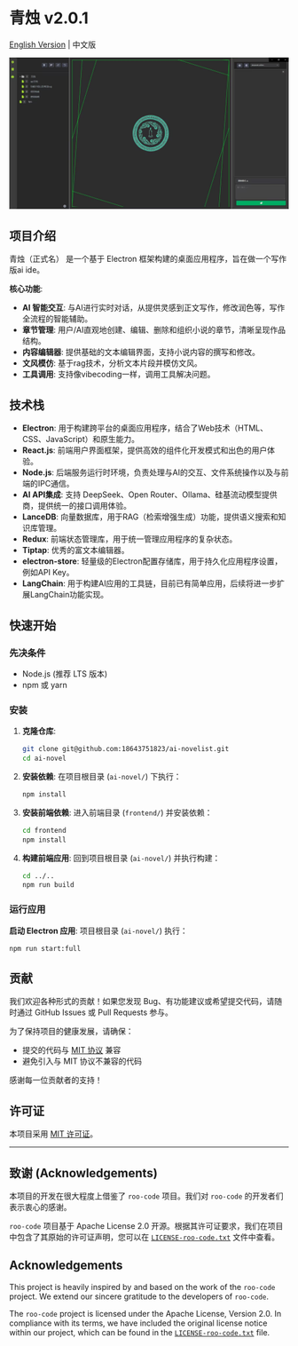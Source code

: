 # 青烛 v2.0.1

[English Version](README_en.md) | 中文版

![项目截图](images/示例图片.jpg)
## 项目介绍

青烛（正式名） 是一个基于 Electron 框架构建的桌面应用程序，旨在做一个写作版ai ide。

**核心功能**:
*   **AI 智能交互**: 与AI进行实时对话，从提供灵感到正文写作，修改润色等，写作全流程的智能辅助。
*   **章节管理**: 用户/AI直观地创建、编辑、删除和组织小说的章节，清晰呈现作品结构。
*   **内容编辑器**: 提供基础的文本编辑界面，支持小说内容的撰写和修改。
*   **文风模仿**: 基于rag技术，分析文本片段并模仿文风。
*   **工具调用**: 支持像vibecoding一样，调用工具解决问题。 

## 技术栈

*   **Electron**: 用于构建跨平台的桌面应用程序，结合了Web技术（HTML、CSS、JavaScript）和原生能力。
*   **React.js**: 前端用户界面框架，提供高效的组件化开发模式和出色的用户体验。
*   **Node.js**: 后端服务运行时环境，负责处理与AI的交互、文件系统操作以及与前端的IPC通信。
*   **AI API集成**: 支持 DeepSeek、Open Router、Ollama、硅基流动模型提供商，提供统一的接口调用体验。
*   **LanceDB**: 向量数据库，用于RAG（检索增强生成）功能，提供语义搜索和知识库管理。
*   **Redux**: 前端状态管理库，用于统一管理应用程序的复杂状态。
*   **Tiptap**: 优秀的富文本编辑器。
*   **electron-store**: 轻量级的Electron配置存储库，用于持久化应用程序设置，例如API Key。
*   **LangChain**: 用于构建AI应用的工具链，目前已有简单应用，后续将进一步扩展LangChain功能实现。



## 快速开始

### 先决条件

*   Node.js (推荐 LTS 版本)
*   npm 或 yarn

### 安装

1.  **克隆仓库**:
    ```bash
    git clone git@github.com:18643751823/ai-novelist.git
    cd ai-novel
    ```


2.  **安装依赖**:
    在项目根目录 (`ai-novel/`) 下执行：
    ```bash
    npm install
    ```


3.  **安装前端依赖**:
    进入前端目录 (`frontend/`) 并安装依赖：
    ```bash
    cd frontend
    npm install
    ```

4.  **构建前端应用**:
    回到项目根目录 (`ai-novel/`) 并执行构建：
    ```bash
    cd ../..
    npm run build
    ```

### 运行应用

**启动 Electron 应用**:
项目根目录 (`ai-novel/`) 执行：
```bash
npm run start:full
```



## 贡献

我们欢迎各种形式的贡献！如果您发现 Bug、有功能建议或希望提交代码，请随时通过 GitHub Issues 或 Pull Requests 参与。

为了保持项目的健康发展，请确保：
- 提交的代码与 [MIT 协议](LICENSE) 兼容
- 避免引入与 MIT 协议不兼容的代码

感谢每一位贡献者的支持！

## 许可证

本项目采用 [MIT 许可证](LICENSE)。


---

## 致谢 (Acknowledgements)

本项目的开发在很大程度上借鉴了 `roo-code` 项目。我们对 `roo-code` 的开发者们表示衷心的感谢。

`roo-code` 项目基于 Apache License 2.0 开源。根据其许可证要求，我们在项目中包含了其原始的许可证声明，您可以在 [`LICENSE-roo-code.txt`](./LICENSE-roo-code.txt) 文件中查看。

## Acknowledgements

This project is heavily inspired by and based on the work of the `roo-code` project. We extend our sincere gratitude to the developers of `roo-code`.

The `roo-code` project is licensed under the Apache License, Version 2.0. In compliance with its terms, we have included the original license notice within our project, which can be found in the [`LICENSE-roo-code.txt`](./LICENSE-roo-code.txt) file.